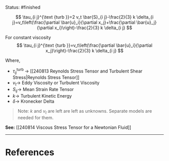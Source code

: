 Status: #finished 

$$
\tau_{i j}^{\text {turb }}=2 v_t \bar{S}_{i j}-\frac{2}{3} k \delta_{i j}=v_t\left(\frac{\partial \bar{u}_i}{\partial x_j}+\frac{\partial \bar{u}_j}{\partial x_i}\right)-\frac{2}{3} k \delta_{i j}
$$

For constant viscosity
$$
\tau_{i j}^{\text {turb }}=v_t\left(\frac{\partial \bar{u}_i}{\partial x_j}\right)-\frac{2}{3} k \delta_{i j}
$$

Where, 
- $\tau_{i j}^{\text {turb }}\rightarrow$ [[240813 Reynolds Stress Tensor and Turbulent Shear Stress|Reynolds Stress Tensor]]
- $v_t\rightarrow$ Eddy Viscosity or Turbulent Viscosity
- $S_{ij}\rightarrow$ Mean Strain Rate Tensor
- $k\rightarrow$ Turbulent Kinetic Energy
- $\delta \rightarrow$ Kronecker Delta 

> Note: $k$ and $v_t$ are left are left as unknowns. Separate models are needed for them.  

**See:** [[240814 Viscous Stress Tensor for a Newtonian Fluid]]

---
# References
